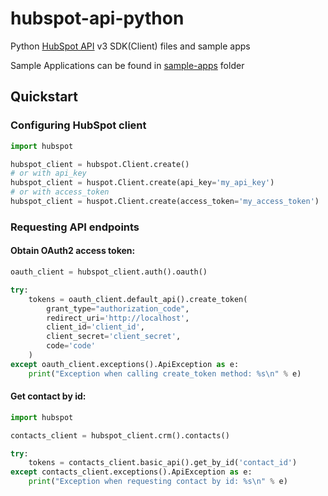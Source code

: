 # hubspot-api-python

Python [HubSpot API](https://developers.hubspot.com/docs-beta/overview) v3 SDK(Client) files and sample apps

Sample Applications can be found in [sample-apps](sample-apps/) folder

## Quickstart

### Configuring HubSpot client

```python
import hubspot

hubspot_client = hubspot.Client.create()
# or with api_key
hubspot_client = huspot.Client.create(api_key='my_api_key')
# or with access_token
hubspot_client = huspot.Client.create(access_token='my_access_token')
```

### Requesting API endpoints

#### Obtain OAuth2 access token:

```python
oauth_client = hubspot_client.auth().oauth()

try:
    tokens = oauth_client.default_api().create_token(
        grant_type="authorization_code",
        redirect_uri='http://localhost',
        client_id='client_id',
        client_secret='client_secret',
        code='code'
    )
except oauth_client.exceptions().ApiException as e:
    print("Exception when calling create_token method: %s\n" % e)
```

#### Get contact by id:

```python
import hubspot

contacts_client = hubspot_client.crm().contacts()

try:
    tokens = contacts_client.basic_api().get_by_id('contact_id')
except contacts_client.exceptions().ApiException as e:
    print("Exception when requesting contact by id: %s\n" % e)
```
